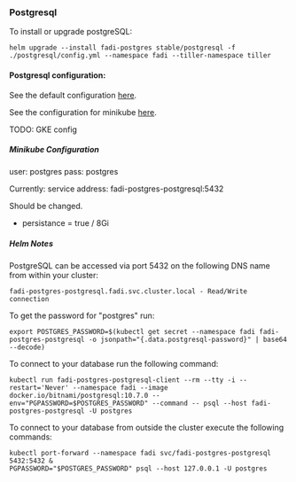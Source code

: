 ### Postgresql

To install or upgrade postgreSQL:

```
helm upgrade --install fadi-postgres stable/postgresql -f ./postgresql/config.yml --namespace fadi --tiller-namespace tiller
```

#### Postgresql configuration:

See the default configuration [here](https://github.com/helm/charts/blob/master/stable/postgresql/values.yaml).

See the configuration for minikube [here](helm/postgresql/config.yml).

TODO: GKE config

##### Minikube Configuration

user: postgres
pass: postgres

Currently: service address: 
fadi-postgres-postgresql:5432

Should be changed.

* persistance = true / 8Gi

##### Helm Notes

PostgreSQL can be accessed via port 5432 on the following DNS name from within your cluster:

    fadi-postgres-postgresql.fadi.svc.cluster.local - Read/Write connection
To get the password for "postgres" run:

    export POSTGRES_PASSWORD=$(kubectl get secret --namespace fadi fadi-postgres-postgresql -o jsonpath="{.data.postgresql-password}" | base64 --decode)

To connect to your database run the following command:

    kubectl run fadi-postgres-postgresql-client --rm --tty -i --restart='Never' --namespace fadi --image docker.io/bitnami/postgresql:10.7.0 --env="PGPASSWORD=$POSTGRES_PASSWORD" --command -- psql --host fadi-postgres-postgresql -U postgres

To connect to your database from outside the cluster execute the following commands:

    kubectl port-forward --namespace fadi svc/fadi-postgres-postgresql 5432:5432 &
    PGPASSWORD="$POSTGRES_PASSWORD" psql --host 127.0.0.1 -U postgres

